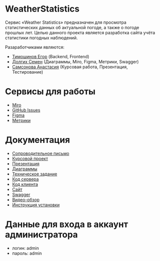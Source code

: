 # WeatherStatistics
Сервис «Weather Statistics» предназначен для просмотра статистических данных об 
актуальной погоде, а также о погоде прошлых лет.
Целью данного проекта является разработка сайта учёта статистики погодных наблюдений.

Разаработчиками являются:
* [Тимошинов Егор](https://github.com/Morgomir1) (Backend, Frontend)
* [Долгих Семен](https://github.com/BlG-SEM) (Диаграммы, Miro, Figma, Метрики, Swagger)
* [Самсонова Анастасия](https://github.com/Nastya-Samsonova) (Курсовая работа, Презентация, Тестирование)

# Сервисы для работы
* [Miro](https://miro.com/app/board/uXjVMdmeG98=/)
* [GitHub Issues](https://github.com/Morgomir1/WeatherStatistics/issues)
* [Figma](https://www.figma.com/file/1puqRHwjSr7R51WveWESQW/Untitled?node-id=0%3A1&t=1qfSRSPv4mcw0xyQ-1)
* [Метрики](https://metrika.yandex.ru/dashboard?id=93829072)

# Документация
* [Сопроводительное письмо](https://github.com/Morgomir1/WeatherStatistics/blob/main/Documentation/%D0%A1%D0%BE%D0%BF%D1%80%D0%BE%D0%B2%D0%BE%D0%B4%D0%B8%D1%82%D0%B5%D0%BB%D1%8C%D0%BD%D0%BE%D0%B5%20%D0%BF%D0%B8%D1%81%D1%8C%D0%BC%D0%BE.pdf)
* [Курсовой проект](https://github.com/Morgomir1/WeatherStatistics/blob/main/Documentation/Курсовая.pdf)
* [Презентация](https://github.com/Morgomir1/WeatherStatistics/blob/main/Documentation/Погодная%20статистика.pdf)
* [Диаграммы](https://github.com/Morgomir1/WeatherStatistics/tree/main/Diagrams)
* [Техническое задание](https://github.com/Morgomir1/WeatherStatistics/blob/main/Documentation/%D0%A2%D0%B5%D1%85%D0%BD%D0%B8%D1%87%D0%B5%D1%81%D0%BA%D0%BE%D0%B5%20%D0%B7%D0%B0%D0%B4%D0%B0%D0%BD%D0%B8%D0%B5%202-2.pdf)
* [Код сервера](https://github.com/Morgomir1/WeatherStatistics/tree/develop/src/main/java/weatherStatistics)
* [Код клиента](https://github.com/Morgomir1/WeatherStatistics/tree/develop/src/main/resources)
* [Сайт](http://194.67.119.36:8443/)
* [Swagger](http://194.67.119.36:8443/swagger-ui/index.html)
* [Видео-обзор](https://drive.google.com/drive/folders/103oacY7_KdSL9nYpxMCCLh8C_k2mZpLQ)
* [Инструкция установки](https://github.com/Morgomir1/WeatherStatistics/blob/main/Documentation/instruction.txt)
# Данные для входа в аккаунт администратора
* логин: admin
* пароль: admin
